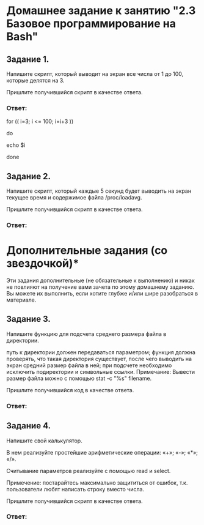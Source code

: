 # Домашнее задание к занятию "2.3 Базовое программирование на Bash"

## Задание 1.
Напишите скрипт, который выводит на экран все числа от 1 до 100, которые делятся на 3.

Пришлите получившийся скрипт в качестве ответа.

### Ответ:

for (( i=3; i <= 100; i=i+3 ))

do

echo $i

done


## Задание 2.
Напишите скрипт, который каждые 5 секунд будет выводить на экран текущее время и содержимое файла /proc/loadavg.

Пришлите получившийся скрипт в качестве ответа.

### Ответ:

# Дополнительные задания (со звездочкой)*
Эти задания дополнительные (не обязательные к выполнению) и никак не повлияют на получение вами зачета по этому домашнему заданию. Вы можете их выполнить, если хотите глубже и/или шире разобраться в материале.

## Задание 3.
Напишите функцию для подсчета среднего размера файла в директории.

путь к директории должен передаваться параметром;
функция должна проверять, что такая директория существует, после чего выводить на экран средний размер файла в ней;
при подсчете необходимо исключить подиректории и символьные ссылки.
Примечание: Вывести размер файла можно с помощью stat -c "%s" filename.

Пришлите получившийся код в качестве ответа.

### Ответ:

## Задание 4.
Напишите свой калькулятор.

В нем реализуйте простейшие арифметические операции: «+»; «-»; «*»; «/».

Считывание параметров реализуйте с помощью read и select.

Примечение: постарайтесь максимально защититься от ошибок, т.к. пользователи любят написать строку вместо числа.

Пришлите получившийся скрипт в качестве ответа.

### Ответ:
